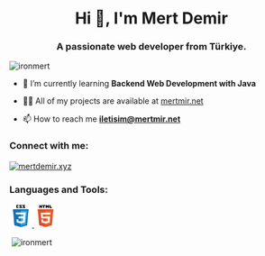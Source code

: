 <h1 align="center">Hi 👋, I'm Mert Demir</h1>
<h3 align="center">A passionate web developer from Türkiye.</h3>

<p align="left"> <img src="https://komarev.com/ghpvc/?username=ironmert&label=Profile%20views&color=0e75b6&style=flat" alt="ironmert" /> </p>

- 🌱 I’m currently learning **Backend Web Development with Java**

- 👨‍💻 All of my projects are available at [mertmir.net](mertmir.net)

- 📫 How to reach me **iletisim@mertmir.net**

<h3 align="left">Connect with me:</h3>
<p align="left">
<a href="https://instagram.com/mertdemir.xyz" target="blank"><img align="center" src="https://raw.githubusercontent.com/rahuldkjain/github-profile-readme-generator/master/src/images/icons/Social/instagram.svg" alt="mertdemir.xyz" height="30" width="40" /></a>
</p>

<h3 align="left">Languages and Tools:</h3>
<p align="left"> <a href="https://www.w3schools.com/css/" target="_blank" rel="noreferrer"> <img src="https://raw.githubusercontent.com/devicons/devicon/master/icons/css3/css3-original-wordmark.svg" alt="css3" width="40" height="40"/> </a> <a href="https://www.w3.org/html/" target="_blank" rel="noreferrer"> <img src="https://raw.githubusercontent.com/devicons/devicon/master/icons/html5/html5-original-wordmark.svg" alt="html5" width="40" height="40"/> </a> </p>

<p>&nbsp;<img align="center" src="https://github-readme-stats.vercel.app/api?username=ironmert&show_icons=true&locale=en" alt="ironmert" /></p>
